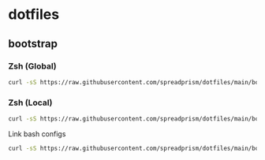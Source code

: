# dotfiles


## bootstrap
### Zsh (Global)
```sh
curl -sS https://raw.githubusercontent.com/spreadprism/dotfiles/main/bootstrap.sh | sh - --zsh
```
### Zsh (Local)
```sh
curl -sS https://raw.githubusercontent.com/spreadprism/dotfiles/main/bootstrap.sh | sh - --zsh --local
```

Link bash configs
```sh
curl -sS https://raw.githubusercontent.com/spreadprism/dotfiles/main/bootstrap.sh | sh - --bash
```

